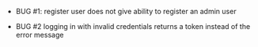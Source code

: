 - BUG #1: register user does not give ability to register an admin user

- BUG #2 logging in with invalid credentials returns a token instead of the error message